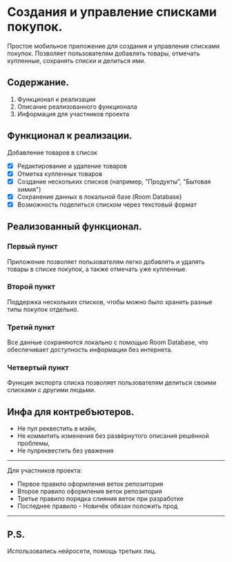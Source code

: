# Создания и управление списками покупок.

Простое мобильное приложение для создания и управления списками покупок. Позволяет пользователям добавлять товары, отмечать купленные, сохранять списки и делиться ими.

## Содержание.

1. Функционал к реализации
2. Описание реализованного функционала
3. Информация для участников проекта

## Функционал к реализации.

Добавление товаров в список
- [x] Редактирование и удаление товаров
- [x] Отметка купленных товаров
- [x] Создание нескольких списков (например, "Продукты", "Бытовая химия")
- [x] Сохранение данных в локальной базе (Room Database)
- [x] Возможность поделиться списком через текстовый формат

## Реализованный функционал.

### Первый пункт

Приложение позволяет пользователям легко добавлять и удалять товары в списке покупок, а также отмечать уже купленные.

### Второй пункт

Поддержка нескольких списков, чтобы можно было хранить разные типы покупок отдельно.

### Третий пункт

Все данные сохраняются локально с помощью Room Database, что обеспечивает доступность информации без интернета.

### Четвертый пункт

Функция экспорта списка позволяет пользователям делиться своими списками с другими людьми.

## Инфа для контребъютеров.

- Не пул реквестить в мэйн,
- Не коммитить изменения без развёрнутого описания решённой проблемы,
- Не пулреквестить без уважения

---

Для участников проекта:

- Первое правило оформления веток репозитория
- Второе правило оформления веток репозитория
- Третье правило порядка слияния веток при разработке
- Последнее правило - Новичёк обязан положить прод

---

## P.S.

Использовались нейросети, помощь третьих лиц.





